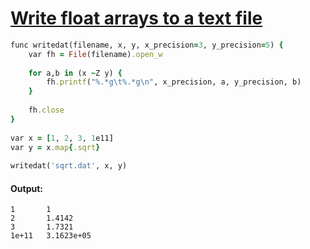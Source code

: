 [1]: https://rosettacode.org/wiki/Write_float_arrays_to_a_text_file

# [Write float arrays to a text file][1]

```ruby
func writedat(filename, x, y, x_precision=3, y_precision=5) {
    var fh = File(filename).open_w
 
    for a,b in (x ~Z y) {
        fh.printf("%.*g\t%.*g\n", x_precision, a, y_precision, b)
    }
 
    fh.close
}
 
var x = [1, 2, 3, 1e11]
var y = x.map{.sqrt}
 
writedat('sqrt.dat', x, y)
```

#### Output:
```
1       1
2       1.4142
3       1.7321
1e+11   3.1623e+05
```
